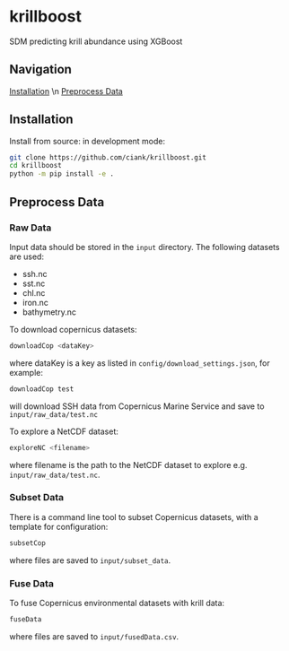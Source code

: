 # krillboost
SDM predicting krill abundance using XGBoost

## Navigation
[Installation](#installation) \n
[Preprocess Data](#preprocess-data)

## Installation
Install from source: in development mode:
```bash
git clone https://github.com/ciank/krillboost.git
cd krillboost
python -m pip install -e .
```
## Preprocess Data
### Raw Data
Input data should be stored in the `input` directory. The following datasets are used:
- ssh.nc
- sst.nc
- chl.nc
- iron.nc
- bathymetry.nc

To download copernicus datasets:
```bash
downloadCop <dataKey>
```
where dataKey is a key as listed in `config/download_settings.json`, for example:
```bash
downloadCop test
```
will download SSH data from Copernicus Marine Service and save to `input/raw_data/test.nc`

To explore a NetCDF dataset:
```bash
exploreNC <filename>
```
where filename is the path to the NetCDF dataset to explore e.g. `input/raw_data/test.nc`.

### Subset Data
There is a command line tool to subset Copernicus datasets, with a template for configuration:
```bash
subsetCop
```
where files are saved to `input/subset_data`.

### Fuse Data
To fuse Copernicus environmental datasets with krill data:
```bash
fuseData
```
where files are saved to `input/fusedData.csv`.




